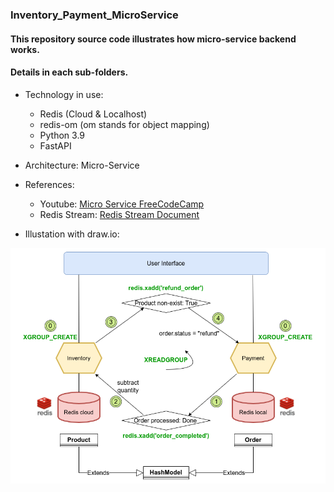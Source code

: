 ### Inventory_Payment_MicroService

#### This repository source code illustrates how micro-service backend works.
#### Details in each sub-folders.

* Technology in use:
    * Redis (Cloud & Localhost)
    * redis-om (om stands for object mapping)
    * Python 3.9
    * FastAPI

* Architecture: Micro-Service

* References: 
    * Youtube: [Micro Service FreeCodeCamp](https://www.youtube.com/watch?v=Cy9fAvsXGZA&t=44s)
    * Redis Stream: [Redis Stream Document](https://redis.io/docs/manual/data-types/streams/)

* Illustation with draw.io: 
<p align="center">
  <img src="Inventory & Payment.png" width="650" />
</p>